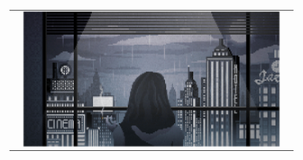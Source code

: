<table style="border-collapse: collapse; border: none;"><tr style="border:
none;"><td width="2%" style="border: none;">
&nbsp;
</td><td width="96%" style="border: none;">
<a href="https://willbinns.org"><img src="https://github.com/wbnns/wbnns/raw/master/future.gif"></a>
</td><td width="2%" style="border: none;">
&nbsp;
</td></tr></table>
